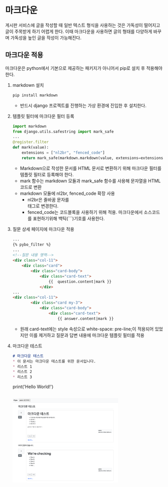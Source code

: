 # 마크다운

게시판 서비스에 글을 작성할 때 일반 텍스트 형식을 사용하는 것은 가독성이 떨어지고 글이 주목받게 하기 어렵게 한다. 이때 마크다운을 사용하면 글의 형태를 다양하게 바꾸며 가독성을 높인 글을 작성이 가능해진다.

## 마크다운 적용

마크다운은 python에서 기본으로 제공하는 패키지가 아니어서 pip로 설치 후 적용해야한다.

1. markdown 설치
    
    ```bash
    pip install markdown
    ```
    
    - 반드시 django 프로젝트를 진행하는 가상 환경에 진입한 후 설치한다.
2. 템플릿 필터에 마크다운 필터 등록
    
    ```python
    import markdown
    from django.utils.safestring import mark_safe
    ...
    @register.filter
    def mark(value):
        extensions = ["nl2br", "fenced_code"]
        return mark_safe(markdown.markdown(value, extensions=extensions))
    ```
    
    - Markdown으로 작성한 문서를 HTML 문서로 변환하기 위해 마크다운 필터를 템플릿 필터로 등록해야 한다.
    - mark 함수는 markdown 모듈과 mark_safe 함수를 사용해 문자열을 HTML 코드로 변환
    - markdown 모듈에 nl2br, fenced_code 확장 사용
        - nl2br은 줄바꿈 문자를 <br> 태그로 변경한다.
        - fenced_code는 코드블록을 사용하기 위해 적용. 마크다운에서 소스코드를 표현하기위해 백틱(```)기호를 사용한다.
3. 질문 상세 페이지에 마크다운 적용
    
    ```html
    ...
    {% pybo_filter %}
    ...
    <!--질문 내용 영역-->
    <div class="col-11">
        <div class="card">
            <div class="card-body">
                <div class="card-text">
                    {{  question.content|mark }}
                </div>
    ...
    <div class="col-11">
    		<div class="card my-3">
    		    <div class="card-body">
    		        <div class="card-text">
    		            {{ answer.content|mark }}
    ```
    
    - 원래 card-text에는 style 속성으로 white-space: pre-line;이 적용되어 있었지만 이를 제거하고 질문과 답변 내용에 마크다운 템플릿 필터를 적용
4. 마크다운 테스트
    
    ```markdown
    # 마크다운 테스트
    * 이 문서는 마크다운 테스트를 위한 문서입니다.
    * 리스트 1
    * 리스트 2
    * 리스트 3
    ```
    print('Hello World!')
    ```
    ```
    
    <img src="/images/markdown.png" width="70%" height="70%" title="markdown" alt="markdown">   